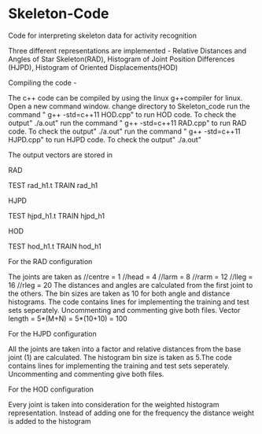 # Skeleton-Code
Code for interpreting skeleton data for activity recognition

Three different representations are implemented - Relative Distances and Angles of Star Skeleton(RAD), Histogram of Joint Position Differences (HJPD), Histogram of Oriented Displacements(HOD)

Compiling the code - 

The c++ code can be compiled by using the linux g++compiler for linux.
Open a new command window.
change directory to Skeleton_code
run the command " g++ -std=c++11 HOD.cpp" to run HOD code.
To check the output" ./a.out"
run the command " g++ -std=c++11 RAD.cpp" to run RAD code.
To check the output" ./a.out"
run the command " g++ -std=c++11 HJPD.cpp" to run HJPD code.
To check the output" ./a.out"

The output vectors are stored in

RAD

TEST rad_h1.t
TRAIN rad_h1

HJPD

TEST hjpd_h1.t
TRAIN hjpd_h1

HOD

TEST hod_h1.t
TRAIN hod_h1

For the RAD configuration

The joints are taken as 
//centre = 1
//head = 4
//larm = 8
//rarm = 12
//lleg = 16
//rleg = 20
The distances and angles are calculated from the first joint to the others.
The bin sizes are taken as 10 for both angle and distance histograms.
The code contains lines for implementing the training and test sets seperately. Uncommenting and commenting give both files.
Vector length = 5*(M+N) = 5*(10+10) = 100

For the HJPD configuration

All the joints are taken into a factor and relative distances from the base joint (1) are calculated. The histogram bin size is taken as 5.The code contains lines for implementing the training and test sets seperately. Uncommenting and commenting give both files.

For the HOD configuration

Every joint is taken into consideration for the weighted histogram representation. Instead of adding one for the frequency the distance weight is added to the histogram 

